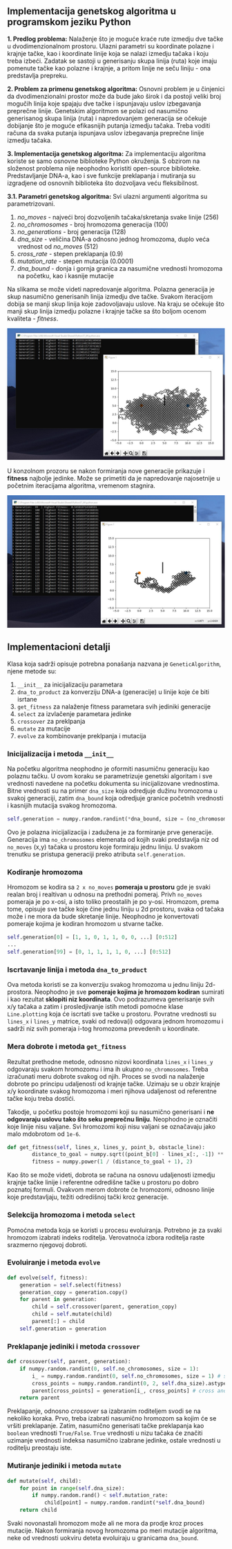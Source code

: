 ## Implementacija genetskog algoritma u programskom jeziku Python

**1. Predlog problema:**
Nalaženje što je moguće kraće rute izmedju dve tačke u dvodimenzionalnom prostoru. Ulazni parametri su koordinate polazne i krajnje tačke, kao i koordinate linije koja se nalazi izmedju tačaka i koju treba izbeći. Zadatak se sastoji u generisanju skupa linija (ruta) koje imaju pomenute tačke kao polazne i krajnje, a pritom linije ne seču liniju - ona predstavlja prepreku.

**2. Problem za primenu genetskog algoritma:**
Osnovni problem je u činjenici da dvodimenzionalni prostor može da bude jako širok i da postoji veliki broj mogučih linija koje spajaju dve tačke i ispunjavaju uslov izbegavanja preprečne linije. Genetskim algoritmom se polazi od nasumično generisanog skupa linija (ruta) i napredovanjem generacija se očekuje dobijanje što je moguće efikasnijih putanja izmedju tačaka. Treba voditi računa da svaka putanja ispunjava uslov izbegavanja preprečne linije izmedju tačaka.

**3. Implementacija genetskog algoritma:**
Za implementaciju algoritma koriste se samo osnovne biblioteke Python okruženja. S obzirom na složenost problema nije neophodno koristiti open-source biblioteke. Predstavljanje DNA-a, kao i sve funkcije preklapanja i mutiranja su izgradjene od osnovnih biblioteka što dozvoljava veću fleksibilnost.

**3.1. Parametri genetskog algoritma:**
Svi ulazni argumenti algoritma su parametrizovani.
1. *no_moves* - najveći broj dozvoljenih tačaka/skretanja svake linije (256)
3. *no_chromosomes* - broj hromozoma generacija (100)
4. *no_generations* - broj generacija (128)
5. *dna_size* - veličina DNA-a odnosno jednog hromozoma, duplo veća vrednost od *no_moves* (512)
6. *cross_rate* - stepen preklapanja (0.9)
7. *mutation_rate* - stepen mutacija (0.0001)
8. *dna_bound* - donja i gornja granica za nasumične vrednosti hromozoma na početku, kao i kasnije mutacije

Na slikama se može videti napredovanje algoritma. Polazna generacija je skup nasumično generisanih linija izmedju dve tačke. Svakom iteracijom dobija se manji skup linija koje zadovoljavaju uslove. Na kraju se očekuje što manji skup linija izmedju polazne i krajnje tačke sa što boljom ocenom kvaliteta - *fitness*.
 
![alt text][screenshot_algotithm_start]

[screenshot_algotithm_start]: metadata/algorithm-start.jpg

U konzolnom prozoru se nakon formiranja nove generacije prikazuje i **fitness** najbolje jedinke. Može se primetiti da je napredovanje najosetnije u početnim iteracijama algoritma, vremenom stagnira.

![alt text][screenshot_algotithm_end]

[screenshot_algotithm_end]: metadata/algorithm-end.jpg

## Implementacioni detalji

Klasa koja sadrži opisuje potrebna ponašanja nazvana je `GeneticAlgorithm`, njene metode su:
1. `__init__` za inicijalizaciju parametara
2. `dna_to_product` za konverziju DNA-a (generacije) u linije koje će biti isrtane
3. `get_fitness` za nalaženje fitness parametara svih jediniki generacije
4. `select` za izvlačenje parametara jedinke
5. `crossover` za preklpanja
6. `mutate` za mutacije
7. `evolve` za kombinovanje preklpanja i mutacija

### Inicijalizacija i metoda `__init__`
Na početku algoritma neophodno je oformiti nasumičnu generaciju kao polaznu tačku. U ovom koraku se parametrizuje genetski algoritam i sve vrednosti navedene na početku dokumenta su inicijalizovane vrednostima. Bitne vrednosti su na primer `dna_size` koja odredjuje dužinu hromozoma u svakoj generaciji, zatim `dna_bound` koja odredjuje granice početnih vrednosti i kasnijih mutacija svakog hromozoma.

```python
self.generation = numpy.random.randint(*dna_bound, size = (no_chromosomes, dna_size))
```

Ovo je polazna inicijalizacija i zadužena je za formiranje prve generacije. Generacija ima `no_chromosomes` elemenata od kojih svaki predstavlja niz od `no_moves` (x,y) tačaka u prostoru koje formiraju jednu liniju. U svakom trenutku se pristupa generaciji preko atributa `self.generation`.

### Kodiranje hromozoma
Hromozom se kodira sa `2 x no_moves` **pomeraja u prostoru** gde je svaki realan broj i realtivan u odnosu na prethodni pomeraj. Privh `no_moves` pomeraja je po x-osi, a isto toliko preostalih je po y-osi. Hromozom, prema tome, opisuje sve tačke koje čine jednu liniju u 2d prostoru, svaka od tačaka može i ne mora da bude skretanje linije. Neophodno je konvertovati pomeraje kojima je kodiran hromozom u stvarne tačke.

```python
self.generation[0] = [1, 1, 0, 1, 1, 0, 0, ...] [0:512]
...
self.generation[99] = [0, 1, 1, 1, 1, 0, ...] [0:512]
```

### Iscrtavanje linija i metoda `dna_to_product`
Ova metoda koristi se za konverziju svakog hromozoma u jednu liniju 2d-prostora. Neophodno je sve **pomeraje kojima je hromozom kodiran** sumirati i kao rezultat **sklopiti niz koordinata**. Ovo podrazumeva generisanje svih x/y tačaka a zatim i prosledjivanje istih metodi pomoćne klase `Line.plotting` koja će iscrtati sve tačke u prostoru. Povratne vrednosti su `lines_x` i `lines_y` matrice, svaki od redova(i) odgovara jednom hromozomu i sadrži niz svih pomeraja i-tog hromozoma prevedenih u koordinate.

### Mera dobrote i metoda `get_fitness`
Rezultat prethodne metode, odnosno nizovi koordinata `lines_x` i `lines_y` odgovaraju svakom hromozomu i ima ih ukupno `no_chromosomes`. Treba izračunati meru dobrote svakog od njih. Proces se svodi na nalaženje dobrote po principu udaljenosti od krajnje tačke. Uzimaju se u obzir krajnje x/y koordinate svakog hromozoma i meri njihova udaljenost od referentne tačke koju treba dostići.

Takodje, u početku postoje hromozomi koji su nasumično generisani i **ne odgovaraju uslovu tako što seku preprečnu liniju**. Neophodno je označiti koje linije nisu valjane. Svi hromozomi koji nisu valjani se označavaju jako malo mdobrotom od `1e-6`.

```python
def get_fitness(self, lines_x, lines_y, point_b, obstacle_line):
        distance_to_goal = numpy.sqrt((point_b[0] - lines_x[:, -1]) ** 2 + (point_b[1] - lines_y[:, -1]) ** 2)
        fitness = numpy.power(1 / (distance_to_goal + 1), 2)
```

Kao što se može videti, dobrota se računa na osnovu udaljenosti izmedju krajnje tačke linije i referentne odredišne tačke u prostoru po dobro poznatoj formuli. Ovakvom merom dobrote će hromozomi, odnosno linije koje predstavljaju, težiti odredišnoj tački kroz generacije.

### Selekcija hromozoma i metoda `select`
Pomoćna metoda koja se koristi u procesu evoluiranja. Potrebno je za svaki hromozom izabrati indeks roditelja. Verovatnoća izbora roditelja raste srazmerno njegovoj dobroti.

### Evoluiranje i metoda `evolve`

```python
def evolve(self, fitness):
    generation = self.select(fitness)
    generation_copy = generation.copy()
    for parent in generation:
        child = self.crossover(parent, generation_copy)
        child = self.mutate(child)
        parent[:] = child
    self.generation = generation
```

### Preklapanje jediniki i metoda `crossover`

```python
def crossover(self, parent, generation):
    if numpy.random.randint(0, self.no_chromosomes, size = 1):
        i_ = numpy.random.randint(0, self.no_chromosomes, size = 1) # select another individual from generation
        cross_points = numpy.random.randint(0, 2, self.dna_size).astype(numpy.bool) # choose crossover points
        parent[cross_points] = generation[i_, cross_points] # cross and produce one child
    return parent
```

Preklapanje, odnosno *crossover* sa izabranim roditeljem svodi se na nekoliko koraka. Prvo, treba izabrati nasumično hromozom sa kojim će se vršiti preklapanje. Zatim, nasumično generisati tačke preklapanja kao `boolean` vrednosti `True/False`. `True` vrednosti u nizu tačaka će značiti uzimanje vrednosti indeksa nasumično izabrane jedinke, ostale vrednosti u roditelju preostaju iste.

### Mutiranje jediniki i metoda `mutate`

```python
def mutate(self, child):
    for point in range(self.dna_size):
        if numpy.random.rand() < self.mutation_rate:
            child[point] = numpy.random.randint(*self.dna_bound)
    return child
```

Svaki novonastali hromozom može ali ne mora da prodje kroz proces mutacije. Nakon formiranja novog hromozoma po meri mutacije algoritma, neke od vrednosti uokviru deteta evoluiraju u granicama `dna_bound`.